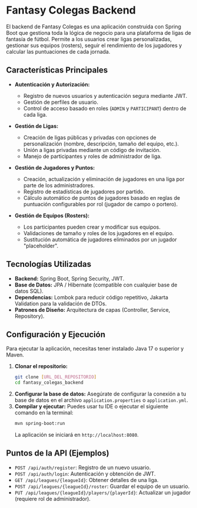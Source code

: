 # Fantasy Colegas Backend

El backend de Fantasy Colegas es una aplicación construida con Spring Boot que gestiona toda la lógica de negocio para una plataforma de ligas de fantasía de fútbol. Permite a los usuarios crear ligas personalizadas, gestionar sus equipos (rosters), seguir el rendimiento de los jugadores y calcular las puntuaciones de cada jornada.

## Características Principales

* **Autenticación y Autorización:**
    * Registro de nuevos usuarios y autenticación segura mediante JWT.
    * Gestión de perfiles de usuario.
    * Control de acceso basado en roles (`ADMIN` y `PARTICIPANT`) dentro de cada liga.

* **Gestión de Ligas:**
    * Creación de ligas públicas y privadas con opciones de personalización (nombre, descripción, tamaño del equipo, etc.).
    * Unión a ligas privadas mediante un código de invitación.
    * Manejo de participantes y roles de administrador de liga.

* **Gestión de Jugadores y Puntos:**
    * Creación, actualización y eliminación de jugadores en una liga por parte de los administradores.
    * Registro de estadísticas de jugadores por partido.
    * Cálculo automático de puntos de jugadores basado en reglas de puntuación configurables por rol (jugador de campo o portero).

* **Gestión de Equipos (Rosters):**
    * Los participantes pueden crear y modificar sus equipos.
    * Validaciones de tamaño y roles de los jugadores en el equipo.
    * Sustitución automática de jugadores eliminados por un jugador "placeholder".

## Tecnologías Utilizadas

* **Backend:** Spring Boot, Spring Security, JWT.
* **Base de Datos:** JPA / Hibernate (compatible con cualquier base de datos SQL).
* **Dependencias:** Lombok para reducir código repetitivo, Jakarta Validation para la validación de DTOs.
* **Patrones de Diseño:** Arquitectura de capas (Controller, Service, Repository).

## Configuración y Ejecución

Para ejecutar la aplicación, necesitas tener instalado Java 17 o superior y Maven.

1.  **Clonar el repositorio:**
    ```bash
    git clone [URL_DEL_REPOSITORIO]
    cd fantasy_colegas_backend
    ```
2.  **Configurar la base de datos:**
    Asegúrate de configurar la conexión a tu base de datos en el archivo `application.properties` o `application.yml`.
3.  **Compilar y ejecutar:**
    Puedes usar tu IDE o ejecutar el siguiente comando en la terminal:
    ```bash
    mvn spring-boot:run
    ```
    La aplicación se iniciará en `http://localhost:8080`.

## Puntos de la API (Ejemplos)

* `POST /api/auth/register`: Registro de un nuevo usuario.
* `POST /api/auth/login`: Autenticación y obtención de JWT.
* `GET /api/leagues/{leagueId}`: Obtener detalles de una liga.
* `POST /api/leagues/{leagueId}/roster`: Guardar el equipo de un usuario.
* `PUT /api/leagues/{leagueId}/players/{playerId}`: Actualizar un jugador (requiere rol de administrador).
